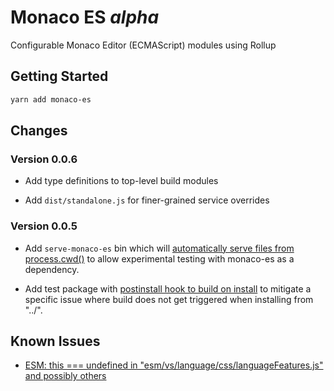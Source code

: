# Monaco ES _alpha_

Configurable Monaco Editor (ECMAScript) modules using Rollup

## Getting Started

```sh
yarn add monaco-es
```

## Changes

### Version 0.0.6

- Add type definitions to top-level build modules

- Add `dist/standalone.js` for finer-grained service overrides

### Version 0.0.5

- Add `serve-monaco-es` bin which will [automatically serve files from process.cwd()](https://github.com/SMotaal/monaco-es/issues/2) to allow experimental testing with monaco-es as a dependency.

- Add test package with [postinstall hook to build on install](https://github.com/SMotaal/monaco-es/issues/1) to mitigate a specific issue where build does not get triggered when installing from "../".

## Known Issues

- [ESM: this === undefined in "esm/vs/language/css/languageFeatures.js" and possibly others](https://github.com/Microsoft/monaco-editor/issues/945)
